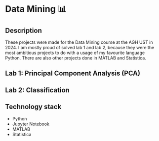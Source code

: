 # Data Mining 📊
## Description
These projects were made for the Data Mining course at the AGH UST in 2024. I am mostly proud of solved lab 1 and lab 2, because they were the most ambitious projects to do with
a usage of my favourite language Python. There are also other projects done in MATLAB and Statistica.

## Lab 1: Principal Component Analysis (PCA)

## Lab 2: Classification

## Technology stack
- Python <br>
- Jupyter Notebook <br>
- MATLAB <br>
- Statistica <br>
